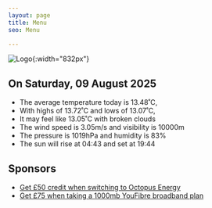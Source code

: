 ```yaml
---
layout: page
title: Menu
seo: Menu

---
```


![Logo](/images/logo.jpg){:width="832px"}

<!-- weather_marker starts -->
## On Saturday, 09 August 2025

- The average temperature today is 13.48˚C,
- With highs of 13.72˚C and lows of 13.07˚C,
- It may feel like 13.05˚C with broken clouds
- The wind speed is 3.05m/s and visibility is 10000m
- The pressure is 1019hPa and humidity is 83%
- The sun will rise at 04:43 and set at 19:44

<!-- weather_marker ends -->

## Sponsors

- [Get £50 credit when switching to Octopus Energy](https://bit.ly/3oD1nnS)
- [Get £75 when taking a 1000mb YouFibre broadband plan](https://aklam.io/91zWhU?)
